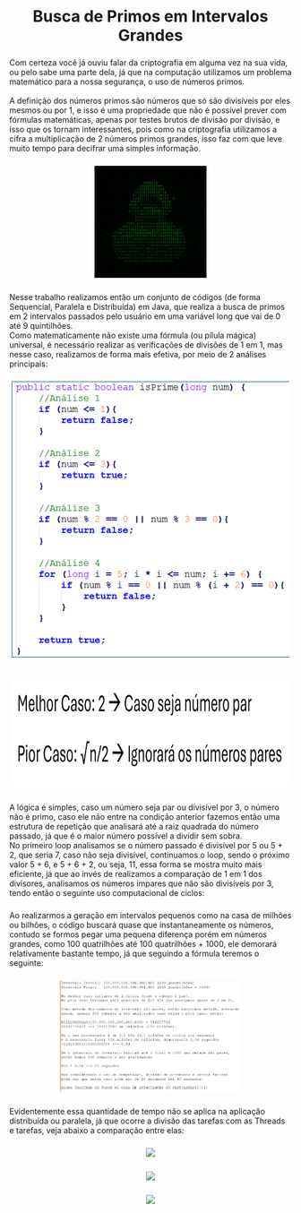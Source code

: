 <h1 align="center">Busca de Primos em Intervalos Grandes</h1>

###

<p align="left">Com certeza você já ouviu falar da criptografia em alguma vez na sua vida, ou pelo sabe uma parte dela, já que na computação utilizamos um problema matemático para a nossa segurança, o uso de números primos.<br><br>A definição dos números primos são números que só são divisíveis por eles mesmos ou por 1, e isso é uma propriedade que não é possível prever com fórmulas matemáticas, apenas por testes brutos de divisão por divisão, e isso que os tornam interessantes, pois como na criptografia utilizamos a cifra a multiplicação de 2 números primos grandes, isso faz com que leve muito tempo para decifrar uma simples informação.</p>

###

<div align="center">
  <img height="200" src="https://raw.githubusercontent.com/Jackoki/trabalho-sistemas-distribuidos/refs/heads/main/images/data.gif"  />
</div>

###

<p align="left">Nesse trabalho realizamos então um conjunto de códigos (de forma Sequencial, Paralela e Distribuída) em Java, que realiza a busca de primos em 2 intervalos passados pelo usuário em uma variável long que vai de 0 até 9 quintilhões.<br>Como matematicamente não existe uma fórmula (ou pílula mágica) universal, é necessário realizar as verificações de divisões de 1 em 1, mas nesse caso, realizamos de forma mais efetiva, por meio de 2 análises principais:</p>

###

<div align="center">
  <img height="500" src="https://raw.githubusercontent.com/Jackoki/trabalho-sistemas-distribuidos/refs/heads/main/images/function.png"  />
</div>

###

<div align="center">
  <img height="200" src="https://raw.githubusercontent.com/Jackoki/trabalho-sistemas-distribuidos/refs/heads/main/images/f%C3%B3rmula.png"  />
</div>

###

<p align="left">A lógica é simples, caso um número seja par ou divisível por 3, o número não é primo, caso ele não entre na condição anterior fazemos então uma estrutura de repetição que analisará até a raiz quadrada do número passado, já que é o maior número possível a dividir sem sobra. <br>No primeiro loop analisamos se o número passado é divisível por 5 ou 5 + 2, que seria 7, caso não seja divisível, continuamos o loop, sendo o próximo valor 5 + 6, e 5 + 6 + 2, ou seja, 11, essa forma se mostra muito mais eficiente, já que ao invés de realizamos a comparação de 1 em 1 dos divisores, analisamos os números ímpares que não são divisíveis por 3, tendo então o seguinte uso computacional de ciclos:</p>

###

<p align="left">Ao realizarmos a geração em intervalos pequenos como na casa de milhões ou bilhões, o código buscará quase que instantaneamente os números, contudo se formos pegar uma pequena diferença porém em números grandes, como 100 quatrilhões até 100 quatrilhões + 1000, ele demorará relativamente bastante tempo, já que seguindo a fórmula teremos o seguinte:</p>

###

<div align="center">
  <img height="200" src="https://raw.githubusercontent.com/Jackoki/trabalho-sistemas-distribuidos/refs/heads/main/images/anota%C3%A7%C3%B5es.png"  />
</div>

###

<p align="left">Evidentemente essa quantidade de tempo não se aplica na aplicação distribuída ou paralela, já que ocorre a divisão das tarefas com as Threads e tarefas, veja abaixo a comparação entre elas:</p>

###

<div align="center">
  <img height="200" src="https://i.imgflip.com/65efzo.gif"  />
</div>

###

<div align="center">
  <img height="200" src="https://i.imgflip.com/65efzo.gif"  />
</div>

###

<div align="center">
  <img height="200" src="https://i.imgflip.com/65efzo.gif"  />
</div>

###
